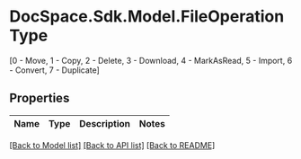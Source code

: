 # DocSpace.Sdk.Model.FileOperationType
[0 - Move, 1 - Copy, 2 - Delete, 3 - Download, 4 - MarkAsRead, 5 - Import, 6 - Convert, 7 - Duplicate]

## Properties

Name | Type | Description | Notes
------------ | ------------- | ------------- | -------------

[[Back to Model list]](../README.md#documentation-for-models) [[Back to API list]](../README.md#documentation-for-api-endpoints) [[Back to README]](../README.md)

